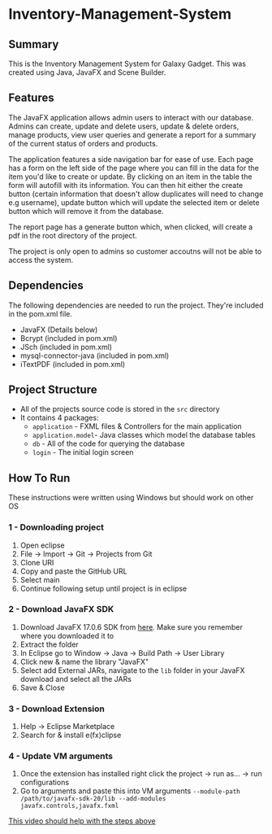 # Inventory-Management-System
## Summary 
This is the Inventory Management System for Galaxy Gadget. This was created using Java, JavaFX and Scene Builder.

## Features
The JavaFX application allows admin users to interact with our database. Admins can create, update and delete users, update & delete orders, manage products, view user 
queries and generate a report for a summary of the current status of orders and products.

The application features a side navigation bar for ease of use. Each page has a form on the left side of the page where you can fill in the data for the item you'd like 
to create or update. By clicking on an item in the table the form will autofill with its information. You can then hit either the create button (certain information that doesn't
allow duplicates will need to change e.g username), update button which will update the selected item or delete button which will remove it from the database.

The report page has a generate button which, when clicked, will create a pdf in the root directory of the project. 

The project is only open to admins so customer accoutns will not be able to access the system. 

## Dependencies
The following dependencies are needed to run the project. They're included in the pom.xml file.
- JavaFX (Details below)
- Bcrypt (included in pom.xml)
- JSch (included in pom.xml)
- mysql-connector-java (included in pom.xml)
- iTextPDF (included in pom.xml)

## Project Structure 
- All of the projects source code is stored in the `src` directory
- It contains 4 packages:
  - `application` - FXML files & Controllers for the main application
  - `application.model`- Java classes which model the database tables 
  - `db` - All of the code for querying the database 
  - `login` - The initial login screen

## How To Run
These instructions were written using Windows but should work on other OS

### 1 - Downloading project
1. Open eclipse
2. File -> Import -> Git -> Projects from Git 
3. Clone URI
4. Copy and paste the GitHub URL 
5. Select main 
6. Continue following setup until project is in eclipse  

### 2 - Download JavaFX SDK
1. Download JavaFX 17.0.6 SDK from [here](https://gluonhq.com/products/javafx/). Make sure you remember where you downloaded it to
2. Extract the folder
3. In Eclipse go to Window -> Java -> Build Path -> User Library 
4. Click new & name the library "JavaFX"
5. Select add External JARs, navigate to the `lib` folder in your JavaFX download and select all the JARs
6. Save & Close 

### 3 - Download Extension
1. Help -> Eclipse Marketplace
2. Search for & install e(fx)clipse

### 4 - Update VM arguments
1. Once the extension has installed right click the project -> run as... -> run configurations 
2. Go to arguments and paste this into VM arguments `--module-path /path/to/javafx-sdk-20/lib --add-modules javafx.controls,javafx.fxml`

[This video should help with the steps above](https://www.youtube.com/watch?v=_7OM-cMYWbQ)
